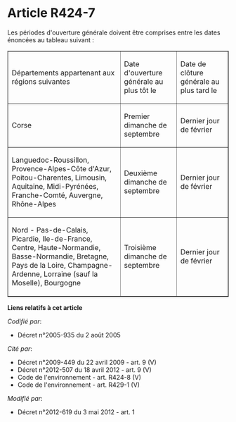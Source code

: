 # Article R424-7

Les périodes d'ouverture générale doivent être comprises entre les dates énoncées au tableau suivant : 

<table cellpadding="0" cellspacing="0" align="center" border="1">
  <tbody>
    <tr>
      <td width="353">

Départements appartenant aux régions suivantes 

</td>
      <td width="132">

Date d'ouverture générale au plus tôt le 

</td>
      <td width="129">

Date de clôture générale au plus tard le 

</td>
    </tr>
    <tr>
      <td width="353">

Corse 

</td>
      <td width="132">

Premier dimanche de septembre 

</td>
      <td width="129">

Dernier jour de février 

</td>
    </tr>
    <tr>
      <td width="353">

Languedoc-Roussillon, Provence-Alpes-Côte d'Azur, Poitou-Charentes, Limousin, Aquitaine, Midi-Pyrénées, Franche-Comté,
Auvergne, Rhône-Alpes 

</td>
      <td width="132">

Deuxième dimanche de septembre 

</td>
      <td width="129">

Dernier jour de février

</td>
    </tr>
    <tr>
      <td width="353">

Nord - Pas-de-Calais, Picardie, Ile-de-France, Centre, Haute-Normandie, Basse-Normandie, Bretagne, Pays de la Loire,
Champagne-Ardenne, Lorraine (sauf la Moselle), Bourgogne 

</td>
      <td width="132">

Troisième dimanche de septembre 

</td>
      <td width="129">

Dernier jour de février 

</td>
    </tr>
  </tbody>
</table>

**Liens relatifs à cet article**

_Codifié par_:

  - Décret n°2005-935 du 2 août 2005

_Cité par_:

  - Décret n°2009-449 du 22 avril 2009 - art. 9 (V)
  - Décret n°2012-507 du 18 avril 2012 - art. 9 (V)
  - Code de l'environnement - art. R424-8 (V)
  - Code de l'environnement - art. R429-1 (V)

_Modifié par_:

  - Décret n°2012-619 du 3 mai 2012 - art. 1

